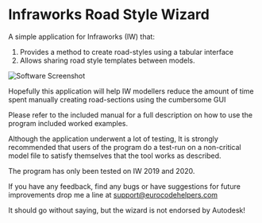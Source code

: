 # Infraworks Road Style Wizard

A simple application for Infraworks (IW) that:

1. Provides a method to create road-styles using a tabular interface
2. Allows sharing road style templates between models. 

![Software Screenshot](https://i.ibb.co/z5KQHz5/screenshot.png[/url])

Hopefully this application will help IW modellers reduce the amount of time spent manually creating road-sections using the cumbersome GUI

Please refer to the included manual for a full description on how to use the program included worked examples. 

Although the application underwent a lot of testing, It is strongly recommended that users of the program do a test-run on a non-critical model file to satisfy themselves that the tool works as described.  

The program has only been tested on IW 2019 and 2020.

If you have any feedback, find any bugs or have suggestions for future improvements drop me a line at support@eurocodehelpers.com 

It should go without saying, but the wizard is not endorsed by Autodesk!



